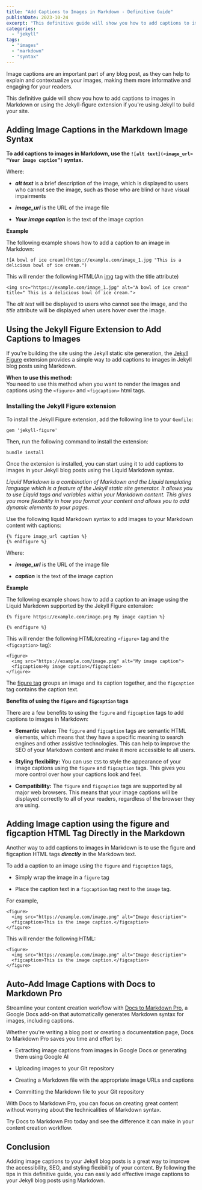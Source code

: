```yaml
---
title: "Add Captions to Images in Markdown - Definitive Guide"
publishDate: 2023-10-24
excerpt: "This definitive guide will show you how to add captions to images in Markdown and provide you with some tips for creating effective image captions."
categories: 
  - "jekyll"
tags: 
  - "images"
  - "markdown"
  - "syntax"
---
```


Image captions are an important part of any blog post, as they can help to explain and contextualize your images, making them more informative and engaging for your readers.

This definitive guide will show you how to add captions to images in Markdown or using the Jekyll-figure extension if you're using Jekyll to build your site.

## Adding Image Captions in the Markdown Image Syntax

**To add captions to images in Markdown, use the `![alt text](<image_url> “Your image caption”)` syntax.**

Where:

- _**alt text**_ is a brief description of the image, which is displayed to users who cannot see the image, such as those who are blind or have visual impairments

- _**image\_url**_ is the URL of the image file

- _**Your image caption**_ is the text of the image caption

**Example**

The following example shows how to add a caption to an image in Markdown:

```
![A bowl of ice cream](https://example.com/image_1.jpg "This is a delicious bowl of ice cream.")
```

This will render the following HTML(An [img](https://developer.mozilla.org/en-US/docs/Web/HTML/Element/img) tag with the title attribute)

```
<img src="https://example.com/image_1.jpg" alt="A bowl of ice cream" title=" This is a delicious bowl of ice cream.">
```

The _alt text_ will be displayed to users who cannot see the image, and the _title_ attribute will be displayed when users hover over the image.

## Using the Jekyll Figure Extension to Add Captions to Images

If you're building the site using the Jekyll static site generation, the [Jekyll Figure](https://github.com/paulrobertlloyd/jekyll-figure) extension provides a simple way to add captions to images in Jekyll blog posts using Markdown.

**When to use this method:**  
You need to use this method when you want to render the images and captions using the `<figure>` and `<figcaption>` html tags.

### Installing the Jekyll Figure extension

To install the Jekyll Figure extension, add the following line to your `Gemfile`:

```
gem 'jekyll-figure'
```

Then, run the following command to install the extension:

```
bundle install
```

Once the extension is installed, you can start using it to add captions to images in your Jekyll blog posts using the Liquid Markdown syntax.

_Liquid Markdown is a combination of Markdown and the Liquid templating language which is a feature of the Jekyll static site generator. It allows you to use Liquid tags and variables within your Markdown content. This gives you more flexibility in how you format your content and allows you to add dynamic elements to your pages._

Use the following liquid Markdown syntax to add images to your Markdown content with captions:

```
{% figure image_url caption %}
{% endfigure %}
```

Where:

- _**image\_url**_ is the URL of the image file

- _**caption**_ is the text of the image caption

**Example**

The following example shows how to add a caption to an image using the Liquid Markdown supported by the Jekyll Figure extension:

```
{% figure https://example.com/image.png My image caption %}

{% endfigure %}
```

This will render the following HTML(creating `<figure>` tag and the `<figcaption>` tag):

```
<figure>
  <img src="https://example.com/image.png" alt="My image caption">
  <figcaption>My image caption</figcaption>
</figure>
```

The [figure tag](https://developer.mozilla.org/en-US/docs/Web/HTML/Element/figure) groups an image and its caption together, and the `figcaption` tag contains the caption text.

**Benefits of using the `figure` and `figcaption` tags**

There are a few benefits to using the `figure` and `figcaption` tags to add captions to images in Markdown:

- **Semantic value:** The `figure` and `figcaption` tags are semantic HTML elements, which means that they have a specific meaning to search engines and other assistive technologies. This can help to improve the SEO of your Markdown content and make it more accessible to all users.

- **Styling flexibility:** You can use `CSS` to style the appearance of your image captions using the `figure` and `figcaption` tags. This gives you more control over how your captions look and feel.

- **Compatibility:** The `figure` and `figcaption` tags are supported by all major web browsers. This means that your image captions will be displayed correctly to all of your readers, regardless of the browser they are using.

## Adding Image caption using the figure and figcaption HTML Tag Directly in the Markdown

Another way to add captions to images in Markdown is to use the figure and figcaption HTML tags _**directly**_ in the Markdown text.

To add a caption to an image using the `figure` and `figcaption` tags,

- Simply wrap the image in a `figure` tag

- Place the caption text in a `figcaption` tag next to the `image` tag.

For example,

```
<figure>
  <img src="https://example.com/image.png" alt="Image description">
  <figcaption>This is the image caption.</figcaption>
</figure>
```

This will render the following HTML:

```
<figure>
  <img src="https://example.com/image.png" alt="Image description">
  <figcaption>This is the image caption.</figcaption>
</figure>
```

## Auto-Add Image Captions with Docs to Markdown Pro

Streamline your content creation workflow with [Docs to Markdown Pro](https://workspace.google.com/marketplace/app/docs_to_markdown_pro/483386994804), a Google Docs add-on that automatically generates Markdown syntax for images, including captions.

Whether you're writing a blog post or creating a documentation page, Docs to Markdown Pro saves you time and effort by:

- Extracting image captions from images in Google Docs or generating them using Google AI

- Uploading images to your Git repository

- Creating a Markdown file with the appropriate image URLs and captions

- Committing the Markdown file to your Git repository

With Docs to Markdown Pro, you can focus on creating great content without worrying about the technicalities of Markdown syntax.

Try Docs to Markdown Pro today and see the difference it can make in your content creation workflow.

## Conclusion

Adding image captions to your Jekyll blog posts is a great way to improve the accessibility, SEO, and styling flexibility of your content. By following the tips in this definitive guide, you can easily add effective image captions to your Jekyll blog posts using Markdown.
